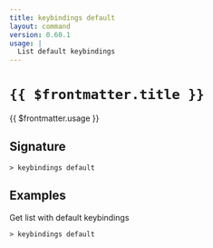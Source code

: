 ```yaml
---
title: keybindings default
layout: command
version: 0.60.1
usage: |
  List default keybindings
---
```


# `{{ $frontmatter.title }}`

<div style='white-space: pre-wrap;'>{{ $frontmatter.usage }}</div>

## Signature

`> keybindings default `

## Examples

Get list with default keybindings

```shell
> keybindings default
```
